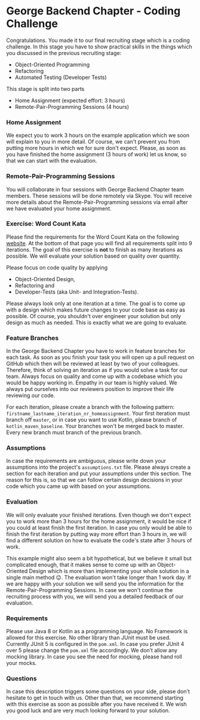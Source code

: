 # George Backend Chapter - Coding Challenge
Congratulations. You made it to our final recruiting stage which is a coding challenge. In this stage you have to show practical skills in the things which you discussed in the previous recruiting stage:
- Object-Oriented Programming
- Refactoring
- Automated Testing (Developer Tests)

This stage is split into two parts
- Home Assignment (expected effort: 3 hours)
- Remote-Pair-Programming Sessions (4 hours)

### Home Assignment 
We expect you to work 3 hours on the example application which we soon will explain to you in more detail. Of course, we can't prevent you from putting more hours in which we for sure don't expect. Please, as soon as you have finished the home assignment (3 hours of work) let us know, so that we can start with the evaluation.

### Remote-Pair-Programming Sessions
You will collaborate in four sessions with George Backend Chapter team members. These sessions will be done remotely via Skype. You will receive more details about the Remote-Pair-Programming sessions via email after we have evaluated your home assignment.

### Exercise: Word Count Kata
Please find the requirements for the Word Count Kata on the following [website](https://ccd-school.de/coding-dojo/#cd8). At the bottom of that page you will find all requirements split into 9 iterations. The goal of this exercise is __not__ to finish as many iterations as possible. We will evaluate your solution based on quality over quantity. 

Please focus on code quality by applying
- Object-Oriented Design, 
- Refactoring and 
- Developer-Tests (aka Unit- and Integration-Tests).

Please always look only at one iteration at a time. The goal is to come up with a design which makes future changes to your code base as easy as possible. Of course, you shouldn't over engineer your solution but only design as much as needed. This is exactly what we are going to evaluate.

### Feature Branches
In the George Backend Chapter you have to work in feature branches for each task. As soon as you finish your task you will open up a pull request on GitHub which then will be reviewed at least by two of your colleagues. Therefore, think of solving an iteration as if you would solve a task for our team. Always focus on quality and come up with a codebase which you would be happy working in. Empathy in our team is highly valued. We always put ourselves into our reviewers position to improve their life reviewing our code.

For each iteration, please create a branch with the following pattern: `firstname_lastname_iteration_nr_homeassignment`. Your first iteration must branch off `master`, or in case you want to use Kotlin, please branch of `kotlin_maven_baseline`. Your branches won't be merged back to master. Every new branch must branch of the previous branch.

### Assumptions 
In case the requirements are ambiguous, please write down your assumptions into the project's `assumptions.txt` file. Please always create a section for each iteration and put your assumptions under this section. The reason for this is, so that we can follow certain design decisions in your code which you came up with based on your assumptions.

### Evaluation
We will only evaluate your finished iterations. Even though we don't expect you to work more than 3 hours for the home assignment, it would be nice if you could at least finish the first iteration. In case you only would be able to finish the first iteration by putting way more effort than 3 hours in, we will find a different solution on how to evaluate the code's state after 3 hours of work.

This example might also seem a bit hypothetical, but we believe it small but complicated enough, that it makes sense to come up with an Object-Oriented Design which is more than implementing your whole solution in a single main method 😉. The evaluation won't take longer than 1 work day. If we are happy with your solution we will send you the information for the Remote-Pair-Programming Sessions. In case we won't continue the recruiting process with you, we will send you a detailed feedback of our evaluation.

### Requirements
Please use Java 8 or Kotlin as a programming language. No Framework is allowed for this exercise. No other library than JUnit must be used. Currently JUnit 5 is configured in the `pom.xml`. In case you prefer JUnit 4 over 5 please change the `pom.xml` file accordingly. We don’t allow any mocking library. In case you see the need for mocking, please hand roll your mocks.

### Questions
In case this description triggers some questions on your side, please don’t hesitate to get in touch with us. Other than that, we recommend starting with this exercise as soon as possible after you have received it. We wish you good luck and are very much looking forward to your solution.